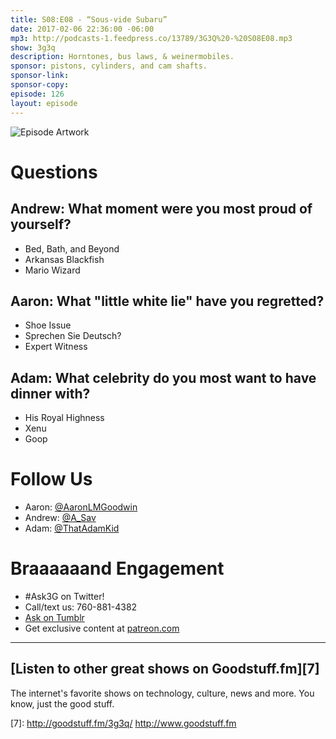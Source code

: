 ```yaml
---
title: S08:E08 - “Sous-vide Subaru”
date: 2017-02-06 22:36:00 -06:00
mp3: http://podcasts-1.feedpress.co/13789/3G3Q%20-%20S08E08.mp3
show: 3g3q
description: Horntones, bus laws, & weinermobiles.
sponsor: pistons, cylinders, and cam shafts.
sponsor-link: 
sponsor-copy: 
episode: 126
layout: episode
---
```


![Episode Artwork][1]

# Questions

## Andrew: What moment were you most proud of yourself?

* Bed, Bath, and Beyond 
* Arkansas Blackfish
* Mario Wizard

## Aaron: What "little white lie" have you regretted?

* Shoe Issue
* Sprechen Sie Deutsch?
* Expert Witness 

## Adam: What celebrity do you most want to have dinner with?

* His Royal Highness
* Xenu
* Goop

# Follow Us

* Aaron: [@AaronLMGoodwin][2]
* Andrew: [@A_Sav][3]
* Adam: [@ThatAdamKid][4]

# Braaaaaand Engagement

* #Ask3G on Twitter!
* Call/text us: 760-881-4382
* [Ask on Tumblr][5]
* Get exclusive content at [patreon.com][6]

***

##  [Listen to other great shows on Goodstuff.fm][7]

The internet's favorite shows on technology, culture, news and more. You know, just the good stuff.

[1]: http://l.gdwn.co/BGVe.JPG
[2]: http://twitter.com/aaronlmgoodwin
[3]: http://twitter.com/a_sav
[4]: http://twitter.com/thatadamkid
[5]: http://3g3q.co/ask
[6]: http://www.patreon.com/3g3q
[7]: http://goodstuff.fm/3g3q/ http://www.goodstuff.fm